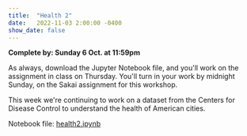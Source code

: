 ```yaml
---
title:  "Health 2"
date:   2022-11-03 2:00:00 -0400
show_date: false
---
```

**Complete by: Sunday 6 Oct. at 11:59pm**

As always, download the Jupyter Notebook file, and you'll work on the assignment in class on Thursday. You'll turn in your work by midnight Sunday, on the Sakai assignment for this workshop.

This week we're continuing to work on a dataset from the Centers for Disease Control to understand the health of American cities.

Notebook file: <a href="/CIS241/resources/health2.ipynb" download>health2.ipynb</a>
